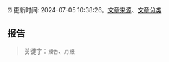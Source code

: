 :alarm_clock: 更新时间: 2024-07-05 10:38:26。[文章来源](/README.md)、[文章分类](/TAGS.md)

## 报告


> 关键字：`报告`、`月报`



